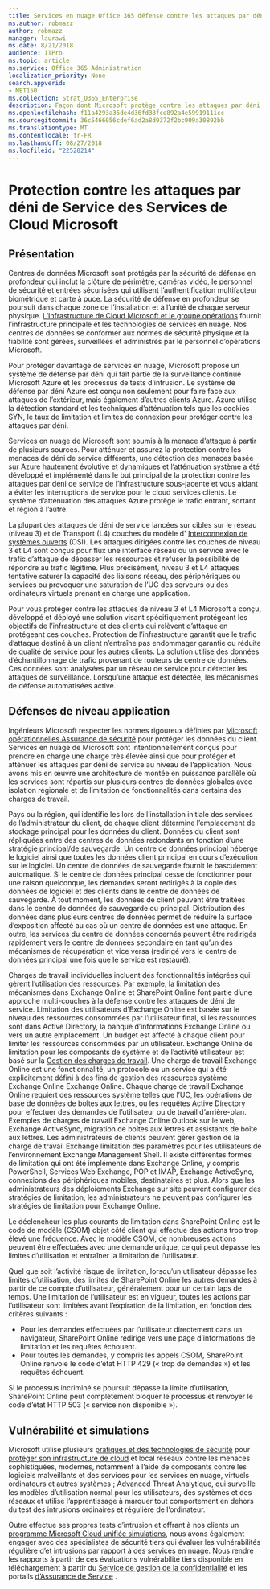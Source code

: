 ```yaml
---
title: Services en nuage Office 365 défense contre les attaques par déni de Service
ms.author: robmazz
author: robmazz
manager: laurawi
ms.date: 8/21/2018
audience: ITPro
ms.topic: article
ms.service: Office 365 Administration
localization_priority: None
search.appverid:
- MET150
ms.collection: Strat_O365_Enterprise
description: Façon dont Microsoft protège contre les attaques par déni de service (DoS) ses services en nuage.
ms.openlocfilehash: f11a4293a35de4d36fd38fce892a4e59919111cc
ms.sourcegitcommit: 36c5466056cdef6ad2a8d9372f2bc009a30892bb
ms.translationtype: MT
ms.contentlocale: fr-FR
ms.lasthandoff: 08/27/2018
ms.locfileid: "22528214"
---
```

# <a name="defending-microsoft-cloud-services-against-denial-of-service-attacks"></a>Protection contre les attaques par déni de Service des Services de Cloud Microsoft

## <a name="introduction"></a>Présentation
Centres de données Microsoft sont protégés par la sécurité de défense en profondeur qui inclut la clôture de périmètre, caméras vidéo, le personnel de sécurité et entrées sécurisées qui utilisent l’authentification multifacteur biométrique et carte à puce. La sécurité de défense en profondeur se poursuit dans chaque zone de l’installation et à l’unité de chaque serveur physique. [L’Infrastructure de Cloud Microsoft et le groupe opérations](https://www.microsoft.com/en-us/cloud-platform/global-datacenters) fournit l’infrastructure principale et les technologies de services en nuage. Nos centres de données se conformer aux normes de sécurité physique et la fiabilité sont gérées, surveillées et administrés par le personnel d’opérations Microsoft.

Pour protéger davantage de services en nuage, Microsoft propose un système de défense par déni qui fait partie de la surveillance continue Microsoft Azure et les processus de tests d’intrusion. Le système de défense par déni Azure est conçu non seulement pour faire face aux attaques de l’extérieur, mais également d’autres clients Azure. Azure utilise la détection standard et les techniques d’atténuation tels que les cookies SYN, le taux de limitation et limites de connexion pour protéger contre les attaques par déni.

Services en nuage de Microsoft sont soumis à la menace d’attaque à partir de plusieurs sources. Pour atténuer et assurez la protection contre les menaces de déni de service différents, une détection des menaces basée sur Azure hautement évolutive et dynamiques et l’atténuation système a été développé et implémenté dans le but principal de la protection contre les attaques par déni de service de l’infrastructure sous-jacente et vous aidant à éviter les interruptions de service pour le cloud services clients. Le système d’atténuation des attaques Azure protège le trafic entrant, sortant et région à l’autre.

La plupart des attaques de déni de service lancées sur cibles sur le réseau (niveau 3) et de Transport (L4) couches du modèle d' [Interconnexion de systèmes ouverts](https://docs.microsoft.com/windows-hardware/drivers/network/windows-network-architecture-and-the-osi-model) (OSI). Les attaques dirigées contre les couches de niveau 3 et L4 sont conçus pour flux une interface réseau ou un service avec le trafic d’attaque de dépasser les ressources et refuser la possibilité de répondre au trafic légitime. Plus précisément, niveau 3 et L4 attaques tentative saturer la capacité des liaisons réseau, des périphériques ou services ou provoquer une saturation de l’UC des serveurs ou des ordinateurs virtuels prenant en charge une application.

Pour vous protéger contre les attaques de niveau 3 et L4 Microsoft a conçu, développé et déployé une solution visant spécifiquement protégeant les objectifs de l’infrastructure et des clients qui relèvent d’attaque en protégeant ces couches. Protection de l’infrastructure garantit que le trafic d’attaque destiné à un client n’entraîne pas endommager garantie ou réduite de qualité de service pour les autres clients. La solution utilise des données d’échantillonnage de trafic provenant de routeurs de centre de données. Ces données sont analysées par un réseau de service pour détecter les attaques de surveillance. Lorsqu’une attaque est détectée, les mécanismes de défense automatisées active.

## <a name="application-level-defenses"></a>Défenses de niveau application
Ingénieurs Microsoft respecter les normes rigoureux définies par [Microsoft opérationnelles Assurance de sécurité](https://www.microsoft.com/en-us/SDL/OperationalSecurityAssurance) pour protéger les données du client. Services en nuage de Microsoft sont intentionnellement conçus pour prendre en charge une charge très élevée ainsi que pour protéger et atténuer les attaques par déni de service au niveau de l’application. Nous avons mis en œuvre une architecture de montée en puissance parallèle où les services sont répartis sur plusieurs centres de données globales avec isolation régionale et de limitation de fonctionnalités dans certains des charges de travail.

Pays ou la région, qui identifie les lors de l’installation initiale des services de l’administrateur du client, de chaque client détermine l’emplacement de stockage principal pour les données du client. Données du client sont répliquées entre des centres de données redondants en fonction d’une stratégie principal/de sauvegarde. Un centre de données principal héberge le logiciel ainsi que toutes les données client principal en cours d’exécution sur le logiciel. Un centre de données de sauvegarde fournit le basculement automatique. Si le centre de données principal cesse de fonctionner pour une raison quelconque, les demandes seront redirigés à la copie des données de logiciel et des clients dans le centre de données de sauvegarde. À tout moment, les données de client peuvent être traitées dans le centre de données de sauvegarde ou principal. Distribution des données dans plusieurs centres de données permet de réduire la surface d’exposition affecté au cas où un centre de données est une attaque. En outre, les services du centre de données concernés peuvent être redirigés rapidement vers le centre de données secondaire en tant qu’un des mécanismes de récupération et vice versa (redirigé vers le centre de données principal une fois que le service est restauré).

Charges de travail individuelles incluent des fonctionnalités intégrées qui gèrent l’utilisation des ressources. Par exemple, la limitation des mécanismes dans Exchange Online et SharePoint Online font partie d’une approche multi-couches à la défense contre les attaques de déni de service. Limitation des utilisateurs d’Exchange Online est basée sur le niveau des ressources consommées par l’utilisateur final, si les ressources sont dans Active Directory, la banque d’informations Exchange Online ou vers un autre emplacement. Un budget est affecté à chaque client pour limiter les ressources consommées par un utilisateur. Exchange Online de limitation pour les composants de système et de l’activité utilisateur est basé sur la [Gestion des charges de travail](http://technet.microsoft.com/en-us/library/jj150503(v=exchg.150).aspx). Une charge de travail Exchange Online est une fonctionnalité, un protocole ou un service qui a été explicitement défini à des fins de gestion des ressources système Exchange Online Exchange Online. Chaque charge de travail Exchange Online requiert des ressources système telles que l’UC, les opérations de base de données de boîtes aux lettres, ou les requêtes Active Directory pour effectuer des demandes de l’utilisateur ou de travail d’arrière-plan. Exemples de charges de travail Exchange Online Outlook sur le web, Exchange ActiveSync, migration de boîtes aux lettres et assistants de boîte aux lettres. Les administrateurs de clients peuvent gérer gestion de la charge de travail Exchange limitation des paramètres pour les utilisateurs de l’environnement Exchange Management Shell. Il existe différentes formes de limitation qui ont été implémenté dans Exchange Online, y compris PowerShell, Services Web Exchange, POP et IMAP, Exchange ActiveSync, connexions des périphériques mobiles, destinataires et plus. Alors que les administrateurs des déploiements Exchange sur site peuvent configurer des stratégies de limitation, les administrateurs ne peuvent pas configurer les stratégies de limitation pour Exchange Online.

Le déclencheur les plus courants de limitation dans SharePoint Online est le code de modèle (CSOM) objet côté client qui effectue des actions trop trop élevé une fréquence. Avec le modèle CSOM, de nombreuses actions peuvent être effectuées avec une demande unique, ce qui peut dépasse les limites d’utilisation et entraîner la limitation de l’utilisateur.

Quel que soit l’activité risque de limitation, lorsqu’un utilisateur dépasse les limites d’utilisation, des limites de SharePoint Online les autres demandes à partir de ce compte d’utilisateur, généralement pour un certain laps de temps. Une limitation de l’utilisateur est en vigueur, toutes les actions par l’utilisateur sont limitées avant l’expiration de la limitation, en fonction des critères suivants :
- Pour les demandes effectuées par l’utilisateur directement dans un navigateur, SharePoint Online redirige vers une page d’informations de limitation et les requêtes échouent.
- Pour toutes les demandes, y compris les appels CSOM, SharePoint Online renvoie le code d’état HTTP 429 (« trop de demandes ») et les requêtes échouent.

Si le processus incriminé se poursuit dépasse la limite d’utilisation, SharePoint Online peut complètement bloquer le processus et renvoyer le code d’état HTTP 503 (« service non disponible »).

## <a name="vulnerability-and-penetration-testing"></a>Vulnérabilité et simulations
Microsoft utilise plusieurs [pratiques et des technologies de sécurité](https://www.microsoft.com/en-us/trustcenter/security/threatmanagement) pour [protéger son infrastructure de cloud](https://blogs.technet.microsoft.com/hybridcloud/2015/05/05/protecting-your-datacenter-and-cloud-from-emerging-threats/) et local réseaux contre les menaces sophistiquées, modernes, notamment à l’aide de composants contre les logiciels malveillants et des services pour les services en nuage, virtuels ordinateurs et autres systèmes ; Advanced Threat Analytique, qui surveille les modèles d’utilisation normal pour les utilisateurs, des systèmes et des réseaux et utilise l’apprentissage à marquer tout comportement en dehors du test des intrusions ordinaires et régulière de l’ordinateur.

Outre effectue ses propres tests d’intrusion et offrant à nos clients un [programme Microsoft Cloud unifiée simulations](https://technet.microsoft.com/en-us/mt784683), nous avons également engager avec des spécialistes de sécurité tiers qui évaluer les vulnérabilités régulière d’et intrusions par rapport à des services en nuage. Nous rendre les rapports à partir de ces évaluations vulnérabilité tiers disponible en téléchargement à partir du [Service de gestion de la confidentialité](https://aka.ms/STP) et les portails [d’Assurance de Service](https://aka.ms/ServiceAssurance) .
